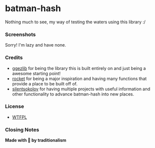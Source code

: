 # batman-hash
Nothing much to see, my way of testing the waters using this library :/

### Screenshots
Sorry! I'm lazy and have none.

### Credits
* [ggezlib](https://github.com/ggez/ggez) for being the library this is built entirely on and just being a awesome starting point!
* [rocket](https://github.com/aochagavia/rocket) for being a major inspiration and having many functions that provide a place to be built off of.
* [silentsokolov](https://github.com/silentsokolov) for having multiple projects with useful information and other functionality to advance batman-hash into new places.

### License
* [WTFPL](https://choosealicense.com/licenses/wtfpl/)

### Closing Notes
**Made with 💝 by traditionalism**